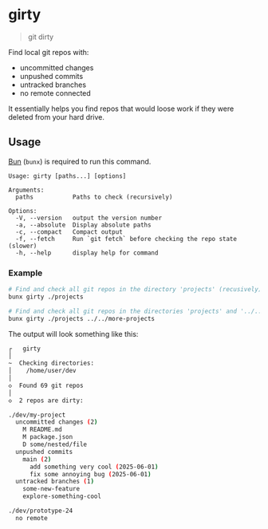 # girty

> git dirty

Find local git repos with:

- uncommitted changes
- unpushed commits
- untracked branches
- no remote connected

It essentially helps you find repos that would loose work if they were deleted from your hard drive.

## Usage

[Bun](https://bun.sh/) (`bunx`) is required to run this command.

```
Usage: girty [paths...] [options]

Arguments:
  paths           Paths to check (recursively)

Options:
  -V, --version   output the version number
  -a, --absolute  Display absolute paths
  -c, --compact   Compact output
  -f, --fetch     Run `git fetch` before checking the repo state (slower)
  -h, --help      display help for command
```

### Example

```sh
# Find and check all git repos in the directory 'projects' (recusively).
bunx girty ./projects

# Find and check all git repos in the directories 'projects' and '../../more-projects' (recusively).
bunx girty ./projects ../../more-projects
```

The output will look something like this:

```sh
┌   girty
│
~  Checking directories:
│    /home/user/dev
│
◇  Found 69 git repos
│
◇  2 repos are dirty:

./dev/my-project
  uncommitted changes (2)
    M README.md
    M package.json
    D some/nested/file
  unpushed commits
    main (2)
      add something very cool (2025-06-01)
      fix some annoying bug (2025-06-01)
  untracked branches (1)
    some-new-feature
    explore-something-cool

./dev/prototype-24
  no remote

```
